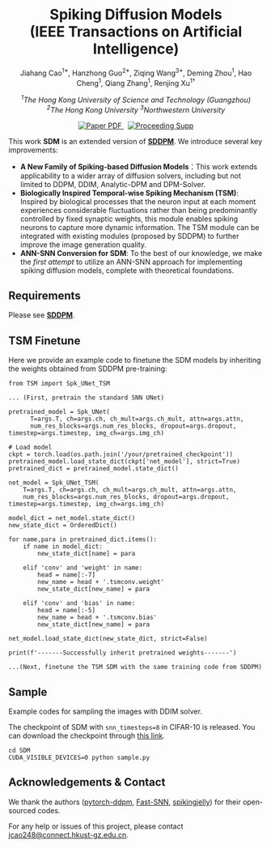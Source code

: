<br />
<p align="center">
  <h1 align="center">Spiking Diffusion Models
    <br>
(IEEE Transactions on Artificial Intelligence)</h1>
  <p align="center" >
    Jiahang Cao<sup>1*</sup>,
    Hanzhong Guo<sup>2*</sup>,
    Ziqing Wang<sup>3*</sup>,
    Deming Zhou<sup>1</sup>,
    Hao Cheng<sup>1</sup>,
    Qiang Zhang<sup>1</sup>,
    Renjing Xu<sup>1†</sup>
<!--     <a href="https://evelinehong.github.io">Jiahang Cao*</a>,
    <a href="https://haoyuzhen.com">Ziqing Wang*</a>,
    <a href="https://peihaochen.github.io">Hanzhong Guo*</a>,
    <a href="https://zsh2000.github.io">Hao Cheng</a>,
    <a href="https://yilundu.github.io">Qiang Zhang</a>,
    <a href="https://zfchenunique.github.io">Renjing Xu</a> -->
  </p>
  <p align="center" >
    <em><sup>1</sup>The Hong Kong University of Science and Technology (Guangzhou)</em>
    <br>
    <em><sup>2</sup>The Hong Kong University</em> 
    <em><sup>3</sup>Northwestern University</em> 
  </p>
  <p align="center">
    <a href='https://arxiv.org/pdf/2408.16467'>
      <img src='https://img.shields.io/badge/Paper-PDF-red?style=flat&logo=arXiv&logoColor=red' alt='Paper PDF'>
    </a>
    <a href='https://arxiv.org/pdf/2408.16467' style='padding-left: 0.5rem;'>
      <img src='https://img.shields.io/badge/Proceeding-HTML-blue?style=flat&logo=Google%20chrome&logoColor=blue' alt='Proceeding Supp'>
    </a>
  </p>
<!--   <p align="center">
    <img src="figs/illustration_main.png" alt="Logo" width="80%">
  </p> -->
</p>


This work **SDM** is an extended version of [**SDDPM**](https://github.com/AndyCao1125/SDDPM). We introduce several key improvements:

- **A New Family of Spiking-based Diffusion Models**：This work extends applicability to a wider array of diffusion solvers, including but not limited to DDPM, DDIM, Analytic-DPM and DPM-Solver.
- **Biologically Inspired Temporal-wise Spiking Mechanism (TSM)**: Inspired by biological processes that the neuron input at each moment experiences considerable fluctuations rather than being predominantly controlled by fixed synaptic weights, this module enables spiking neurons to capture more dynamic information. The TSM module can be integrated with existing modules (proposed by SDDPM) to further improve the image generation quality.
- **ANN-SNN Conversion for SDM**: To the best of our knowledge, we make the *first attempt* to utilize an ANN-SNN approach for implementing spiking diffusion models, complete with theoretical foundations.


## Requirements
Please see [**SDDPM**](https://github.com/AndyCao1125/SDDPM).

## TSM Finetune
Here we provide an example code to finetune the SDM models by inheriting the weights obtained from SDDPM pre-training:

```shell
from TSM import Spk_UNet_TSM

... (First, pretrain the standard SNN UNet)

pretrained_model = Spk_UNet(
      T=args.T, ch=args.ch, ch_mult=args.ch_mult, attn=args.attn,
      num_res_blocks=args.num_res_blocks, dropout=args.dropout, timestep=args.timestep, img_ch=args.img_ch)
  
# Load model
ckpt = torch.load(os.path.join('/your/pretrained_checkpoint'))
pretrained_model.load_state_dict(ckpt['net_model'], strict=True)
pretrained_dict = pretrained_model.state_dict()

net_model = Spk_UNet_TSM(
    T=args.T, ch=args.ch, ch_mult=args.ch_mult, attn=args.attn,
    num_res_blocks=args.num_res_blocks, dropout=args.dropout, timestep=args.timestep, img_ch=args.img_ch)

model_dict = net_model.state_dict()
new_state_dict = OrderedDict()

for name,para in pretrained_dict.items():
    if name in model_dict:
        new_state_dict[name] = para
    
    elif 'conv' and 'weight' in name:
        head = name[:-7]
        new_name = head + '.tsmconv.weight'
        new_state_dict[new_name] = para
        
    elif 'conv' and 'bias' in name:
        head = name[:-5]
        new_name = head + '.tsmconv.bias'
        new_state_dict[new_name] = para
       
net_model.load_state_dict(new_state_dict, strict=False)

print(f'-------Successfully inherit pretrained weights-------')

...(Next, finetune the TSM SDM with the same training code from SDDPM)
```

## Sample
Example codes for sampling the images with DDIM solver.

The checkpoint of SDM with `snn_timesteps=8` in CIFAR-10 is released. You can download the checkpoint through [this link](https://drive.google.com/file/d/1Z38wxR-olP_dlL0b-Wa8fwjM611hoO65/view?usp=drive_link).

```shell
cd SDM
CUDA_VISIBLE_DEVICES=0 python sample.py
```



## Acknowledgements & Contact
We thank the authors ([pytorch-ddpm](https://github.com/w86763777/pytorch-ddpm), [Fast-SNN](https://github.com/yangfan-hu/Fast-SNN), [spikingjelly](https://github.com/fangwei123456/spikingjelly)) for their open-sourced codes.

For any help or issues of this project, please contact jcao248@connect.hkust-gz.edu.cn.
